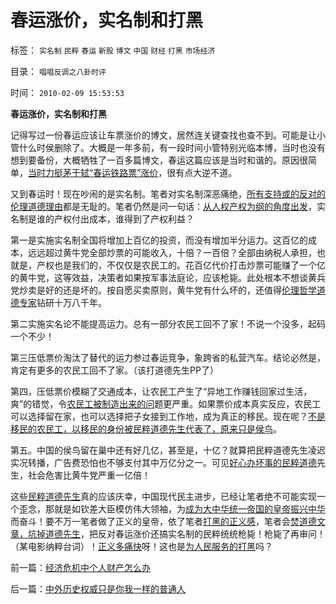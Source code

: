 # 春运涨价，实名制和打黑

标签： `实名制` `民粹` `春运` `新股` `博文` `中国` `财经` `打黑` `市场经济` 

目录： `唱唱反调之八卦时评`

时间： `2010-02-09 15:53:53`

**春运涨价，实名制和打黑**

记得写过一份春运应该让车票涨价的博文，居然连关键查找也查不到。可能是让小管什么时侯删除了。大概是一年多前，有一段时间小管特别光临本博，当时也没有想到要备份，大概牺牲了一百多篇博文，春运这篇应该是当时和谐的。原因很简单，[当时力挺茅于轼“春运铁路票”涨价](http://blog.sina.com.cn/s/blog_49a3971d0100cll7.html)，很有点大逆不道。

又到春运时！现在吵闹的是实名制。笔者对实名制深恶痛绝，[所有支持或的反对的伦理道德理由](http://blog.sina.com.cn/s/blog_5563a64d0100fq0d.html)都是无耻的。笔者仍然是问一句话：[从人权产权为纲的角度出发](../../../2009/8/23/为什么“世风日下，人心不古”？.md)，实名制是谁的产权付出成本，谁得到了产权利益？

第一是实施实名制全国将增加上百亿的投资，而没有增加半分运力。这百亿的成本，远远超过黄牛党全部炒票的可能收入，十倍？一百倍？全部由纳税人承担，也就是，产权也是我们的，不仅仅是农民工的。花百亿代价打击炒票可能赚了一个亿的黄牛党，这等效益，决策者如果按军事法庭论，应该枪毙。此处根本不想谈黄兵党炒卖是好的还是坏的。按自愿买卖原则，黄牛党有什么坏的，还值得[伦理哲学道德专家](../../../2010/2/3/迷恋哲学不是邪恶的，就是没用的.md)钻研十万八千年。

第二实施实名论不能提高运力。总有一部分农民工回不了家！不说一个没多，起码一个不少！

第三压低票价淘汰了替代的运力参过春运竞争，象跨省的私营汽车。结论必然是，肯定有更多的农民工回不了家。（该打道德先生PP了）

第四，压低票价模糊了交通成本，让农民工产生了“异地工作赚钱回家过生活，爽”的错觉，令[农民工被制造出来的问](../../../2009/10/15/制造“农民工存在”才是社会问题.md)题更严重。如果票价成本真实反应，农民工可以选择留在家，也可以选择把子女接到工作地，成为真正的移民。现在呢？[不是移民的农民工，以移民的身份被民粹道德先生代表了，原来只是侯鸟](../../../2009/10/20/被制造的农民工不是移民.md)。

第五。中国的侯鸟留在巢中还有好几亿，甚至是，十亿？就算把民粹道德先生凌迟实况转播，广告费恐怕也不够支付其中万亿分之一。可见[好心办坏事的民粹道德](../../../2009/9/23/孟荀人之初善恶之争及“行之初意本善”.md)先生，社会危害比黄牛党严重一亿倍！

这些[民粹道德先生](../../../2009/9/24/为什么说民粹就是极左.md)真的应该庆幸，中国现代民主进步，已经让笔者绝不可能实现一个歪念，那就是如钦差大臣模仿伟大领袖，为[成为大中华统一帝国的皇帝振兴中华](http://blog.sina.com.cn/s/blog_5563a64d0100gfpk.html)而奋斗！要不万一笔者做了正义的皇帝，依了笔者[打黑的正义感](../../../2009/11/14/正义感也可以变得非常可怕.md)，笔者会[焚道德文章，坑掉道德先生](http://darthvad.blog.sohu.com/133552226.html)，把反对春运涨价还搞实名制的民粹统统枪毙！枪毙了再审问！（某电影纳粹台词）！[正义多痛快](http://darthvad.blog.sohu.com/136672979.html)呀！这也是[为人民服务的打黑](../../../2009/10/11/可以定制的打黑.md)吗？



前一篇：[经济危机中个人财产怎么办](../../../2010/2/8/经济危机中个人财产怎么办.md)

后一篇：[中外历史权威只是你我一样的普通人](../../../2010/2/9/中外历史权威只是你我一样的普通人.md)